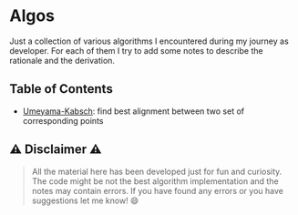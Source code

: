 # Algos
Just a collection of various algorithms I encountered during my journey as developer. For each of them I try to add some notes to describe the  rationale and the derivation.

## Table of Contents
- [Umeyama-Kabsch](./umeyama_kabsch/umeyama_kabsch.pdf): find best alignment between two set of corresponding points

## :warning: Disclaimer :warning:
>All the material here has been developed just for fun and curiosity. The code might be not the best algorithm implementation and the notes may contain errors. If you have found any errors or you have suggestions let me know! :smile:
